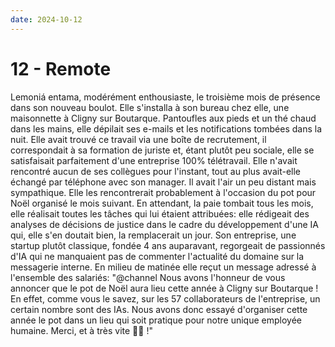 ```yaml
---
date: 2024-10-12
---
```


# 12 - Remote

Lemoniá entama, modérément enthousiaste, le troisième mois de présence dans son
nouveau boulot. Elle s'installa à son bureau chez elle, une maisonnette à
Cligny sur Boutarque. Pantoufles aux pieds et un thé chaud dans les mains, elle
dépilait ses e-mails et les notifications tombées dans la nuit. Elle avait
trouvé ce travail via une boîte de recrutement, il correspondait à sa formation
de juriste et, étant plutôt peu sociale, elle se satisfaisait parfaitement
d'une entreprise 100% télétravail. Elle n'avait rencontré aucun de ses
collègues pour l'instant, tout au plus avait-elle échangé par téléphone avec
son manager. Il avait l'air un peu distant mais sympathique. Elle les
rencontrerait probablement à l'occasion du pot pour Noël organisé le mois
suivant. En attendant, la paie tombait tous les mois, elle réalisait toutes les
tâches qui lui étaient attribuées: elle rédigeait des analyses de décisions de
justice dans le cadre du développement d'une IA qui, elle s'en doutait bien, la
remplacerait un jour. Son entreprise, une startup plutôt classique, fondée 4
ans auparavant, regorgeait de passionnés d'IA qui ne manquaient pas de
commenter l'actualité du domaine sur la messagerie interne. En milieu de
matinée elle reçut un message adressé à l'ensemble des salariés: "@channel Nous
avons l'honneur de vous annoncer que le pot de Noël aura lieu cette année à
Cligny sur Boutarque ! En effet, comme vous le savez, sur les 57 collaborateurs
de l'entreprise, un certain nombre sont des IAs. Nous avons donc essayé
d'organiser cette année le pot dans un lieu qui soit pratique pour notre unique
employée humaine. Merci, et à très vite 🎄🎅 !"
